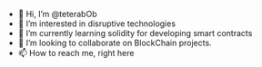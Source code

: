 - 👋 Hi, I’m @teterabOb
- 👀 I’m interested in disruptive technologies
- 🌱 I’m currently learning solidity for developing smart contracts
- 💞️ I’m looking to collaborate on BlockChain projects.
- 📫 How to reach me, right here

<!---
teterabOb/teterabOb is a ✨ special ✨ repository because its `README.md` (this file) appears on your GitHub profile.
You can click the Preview link to take a look at your changes.
--->
